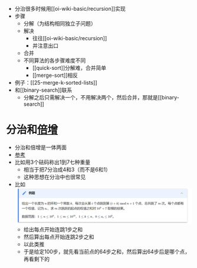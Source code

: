 - 分治很多时候用[[oi-wiki-basic/recursion]]实现
- 步骤
  - 分解（为结构相同独立子问题）
  - 解决
    - 往往[[oi-wiki-basic/recursion]]
    - 并注意出口
  - 合并
  - 不同算法的各步骤难度不同
    - [[quick-sort]]分解难，合并简单
    - [[merge-sort]]相反
- 例子：[[25-merge-k-sorted-lists]]
- 和[[binary-search]]联系
  - 分解之后只需解决一个，不用解决两个，然后合并，那就是[[binary-search]]
# 分治和[倍增](https://oiwiki.org/basic/binary-lifting/)
- 分治和倍增是一体两面
- [参考](https://oiwiki.org/basic/binary-lifting/)
- 比如用3个砝码称出1到7七种重量
  - 相当于把7分治成4和3（而不是6和1）
  - 这种思想在分治中也很常见
- 比如 ![](binary-lifting-example.png)
  - 给出每点开始连跳1步之和
  - 然后算出每点开始连跳2步之和
  - 以此类推
  - 于是给定100步，就先看当前点的64步之和，然后算出64步后是哪个点，再看剩下的